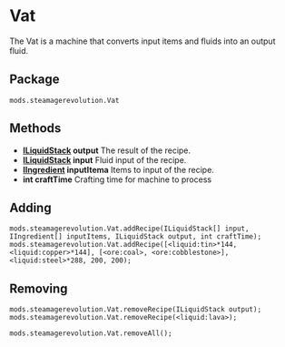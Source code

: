 # Vat

The Vat is a machine that converts input items and fluids into an output fluid.

## Package
`mods.steamagerevolution.Vat`

## Methods

- **[ILiquidStack](/Vanilla/Liquids/ILiquidStack/) output** The result of the recipe.
- **[ILiquidStack](/Vanilla/Liquid/ILiquidStack/) input** Fluid input of the recipe.
- **[IIngredient](/Vanilla/Variable_Types/IIngredient/) inputItema** Items to input of the recipe.
- **int craftTime** Crafting time for machine to process

## Adding

```zenscript
mods.steamagerevolution.Vat.addRecipe(ILiquidStack[] input, IIngredient[] inputItems, ILiquidStack output, int craftTime);
mods.steamagerevolution.Vat.addRecipe([<liquid:tin>*144, <liquid:copper>*144], [<ore:coal>, <ore:cobblestone>], <liquid:steel>*288, 200, 200);
```

## Removing

```zenscript
mods.steamagerevolution.Vat.removeRecipe(ILiquidStack output);
mods.steamagerevolution.Vat.removeRecipe(<liquid:lava>);

mods.steamagerevolution.Vat.removeAll();
```
